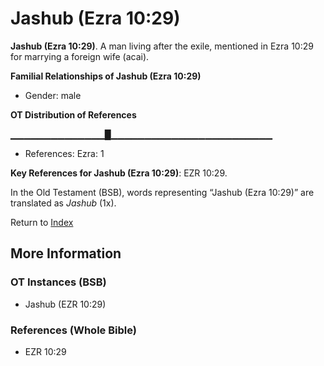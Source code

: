 # Jashub (Ezra 10:29)
**Jashub (Ezra 10:29)**. 
A man living after the exile, mentioned in Ezra 10:29 for marrying a foreign wife (acai). 




**Familial Relationships of Jashub (Ezra 10:29)**


* Gender: male


**OT Distribution of References**

▁▁▁▁▁▁▁▁▁▁▁▁▁▁█▁▁▁▁▁▁▁▁▁▁▁▁▁▁▁▁▁▁▁▁▁▁▁▁
* References: Ezra: 1



**Key References for Jashub (Ezra 10:29)**: 
EZR 10:29. 


In the Old Testament (BSB), words representing “Jashub (Ezra 10:29)” are translated as 
*Jashub* (1x). 




Return to [Index](00-Index.md)

## More Information

### OT Instances (BSB)

* Jashub (EZR 10:29)



### References (Whole Bible)

* EZR 10:29



